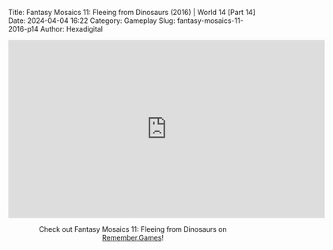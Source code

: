 Title: Fantasy Mosaics 11: Fleeing from Dinosaurs (2016) | World 14 [Part 14]
Date: 2024-04-04 16:22
Category: Gameplay
Slug: fantasy-mosaics-11-2016-p14
Author: Hexadigital

<center><iframe src="https://www.youtube.com/embed/NUdqIiuLigI?feature=oembed" allow="accelerometer; autoplay; encrypted-media; gyroscope; picture-in-picture" width="640" height="360" frameborder="0"></iframe>

Check out Fantasy Mosaics 11: Fleeing from Dinosaurs on [Remember.Games](https://remember.games/game/8363/fantasy-mosaics-11-fleeing-from-dinosaurs/)!</center>